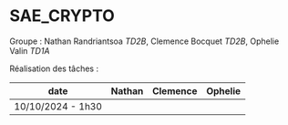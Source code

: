 # SAE_CRYPTO

Groupe : Nathan Randriantsoa *TD2B*, Clemence Bocquet *TD2B*, Ophelie Valin *TD1A*

Réalisation des tâches :

| date | Nathan | Clemence | Ophelie |
|----|----|----|----|
| 10/10/2024 - 1h30 |  | | |
